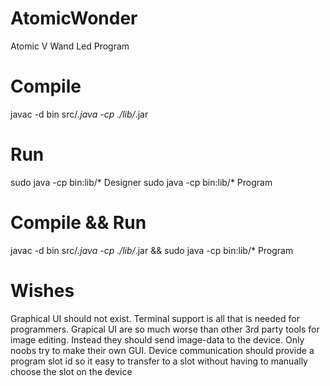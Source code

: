 # AtomicWonder
Atomic V Wand Led Program

# Compile
javac -d bin src/*.java -cp ./lib/*.jar

# Run
sudo java -cp bin:lib/* Designer
sudo java -cp bin:lib/* Program

# Compile && Run
javac -d bin src/*.java -cp ./lib/*.jar && sudo java -cp bin:lib/* Program

# Wishes
Graphical UI should not exist. Terminal support is all that is needed for programmers.
    Grapical UI are so much worse than other 3rd party tools for image editing.
    Instead they should send image-data to the device.
    Only noobs try to make their own GUI.
Device communication should provide a program slot id so it easy to transfer to a slot without having to manually choose the slot on the device
